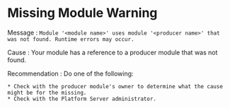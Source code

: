 # Missing Module Warning

Message
:   `Module '<module name>' uses module '<producer name>' that was not found. Runtime errors may occur.`

Cause
:   Your module has a reference to a producer module that was not found.

Recommendation
:   Do one of the following:

    * Check with the producer module's owner to determine what the cause might be for the missing.
    * Check with the Platform Server administrator.
